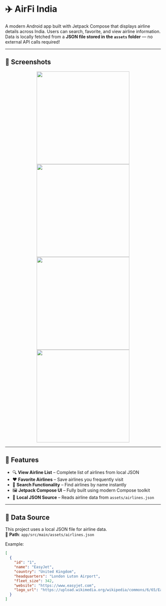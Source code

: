 # ✈️ AirFi India

A modern Android app built with Jetpack Compose that displays airline details across India. Users can search, favorite, and view airline information.  
Data is locally fetched from a **JSON file stored in the `assets` folder** — no external API calls required!

---

## 📸 Screenshots

<div align="center">
  <img src="https://github.com/user-attachments/assets/1c2ee14f-e04b-4649-8df0-d166b70d6a43" width="300"/>
  <img src="https://github.com/user-attachments/assets/74ea928f-fa81-44fa-b87b-db829b35d1ce" width="300"/>
  <img src="https://github.com/user-attachments/assets/5e322422-7e99-492c-810b-9c15751ebcc4" width="300"/>
  <img src="https://github.com/user-attachments/assets/02facc17-a76b-47dc-acb7-62d84736d054" width="300"/>
</div>

---

## 🚀 Features

- 🔍 **View Airline List** – Complete list of airlines from local JSON
- ❤️ **Favorite Airlines** – Save airlines you frequently visit
- 🔎 **Search Functionality** – Find airlines by name instantly
- 🖼️ **Jetpack Compose UI** – Fully built using modern Compose toolkit
- 📁 **Local JSON Source** – Reads airline data from `assets/airlines.json`

---

## 📁 Data Source

This project uses a local JSON file for airline data.  
📂 **Path**: `app/src/main/assets/airlines.json`

Example:
```json
[
  {
    "id": "1",
    "name": "EasyJet",
    "country": "United Kingdom",
    "headquarters": "London Luton Airport",
    "fleet_size": 342,
    "website": "https://www.easyjet.com",
    "logo_url": "https://upload.wikimedia.org/wikipedia/commons/6/65/EasyJet_logo.svg"
  }
]

